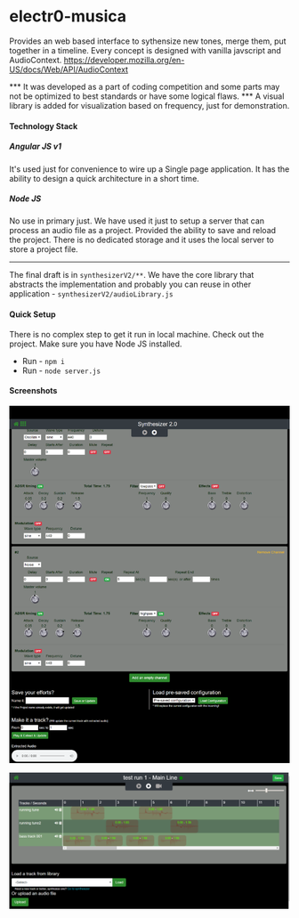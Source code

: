 # electr0-musica

Provides an web based interface to sythensize new tones, merge them, put together in a timeline. Every concept is designed with vanilla javscript and AudioContext. 
https://developer.mozilla.org/en-US/docs/Web/API/AudioContext

*** It was developed as a part of coding competition and some parts may not be optimized to best standards or have some logical flaws.
*** A visual library is added for visualization based on frequency, just for demonstration.

#### Technology Stack
##### Angular JS v1
It's used just for convenience to wire up a Single page application. It has the ability to design a quick architecture in a short time.
##### Node JS
No use in primary just. We have used it just to setup a server that can process an audio file as a project. Provided the ability to save and reload the project. There is no dedicated storage and it uses the local server to store a project file.

-----
The final draft is in `synthesizerV2/**`. We have the core library that abstracts the implementation and probably you can reuse in other application - `synthesizerV2/audioLibrary.js`

#### Quick Setup
There is no complex step to get it run in local machine. Check out the project. Make sure you have Node JS installed.
- Run - `npm i`
- Run - `node server.js`

#### Screenshots
![Synthesizer](/Synthesizer.png)


![Studio/Time-line](/timeline.png)
